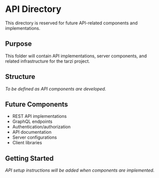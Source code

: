 # API Directory

This directory is reserved for future API-related components and implementations.

## Purpose

This folder will contain API implementations, server components, and related infrastructure for the tarzi project.

## Structure

*To be defined as API components are developed.*

## Future Components

- REST API implementations
- GraphQL endpoints
- Authentication/authorization
- API documentation
- Server configurations
- Client libraries

## Getting Started

*API setup instructions will be added when components are implemented.*